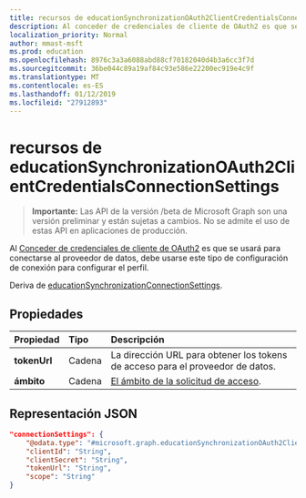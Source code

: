 ```yaml
---
title: recursos de educationSynchronizationOAuth2ClientCredentialsConnectionSettings
description: Al conceder de credenciales de cliente de OAuth2 es que se usará para conectarse al proveedor de datos, debe usarse este tipo de configuración de conexión para configurar el perfil.
localization_priority: Normal
author: mmast-msft
ms.prod: education
ms.openlocfilehash: 8976c3a3a6088abd88cf70182040d4b3a6cc3f7d
ms.sourcegitcommit: 36be044c89a19af84c93e586e22200ec919e4c9f
ms.translationtype: MT
ms.contentlocale: es-ES
ms.lasthandoff: 01/12/2019
ms.locfileid: "27912893"
---
```

# <a name="educationsynchronizationoauth2clientcredentialsconnectionsettings-resource"></a>recursos de educationSynchronizationOAuth2ClientCredentialsConnectionSettings

> **Importante:** Las API de la versión /beta de Microsoft Graph son una versión preliminar y están sujetas a cambios. No se admite el uso de estas API en aplicaciones de producción.

Al [Conceder de credenciales de cliente de OAuth2](https://tools.ietf.org/html/rfc6749#section-4.4) es que se usará para conectarse al proveedor de datos, debe usarse este tipo de configuración de conexión para configurar el perfil.

Deriva de [educationSynchronizationConnectionSettings](educationsynchronizationconnectionsettings.md).

## <a name="properties"></a>Propiedades

| Propiedad | Tipo | Descripción |
|:-|:-|:-|
| **tokenUrl** | Cadena | La dirección URL para obtener los tokens de acceso para el proveedor de datos. |
| **ámbito** | Cadena | [El ámbito de la solicitud de acceso](https://tools.ietf.org/html/rfc6749#section-3.3). |

## <a name="json-representation"></a>Representación JSON
<!-- {
  "blockType": "resource",
  "@odata.type": "#microsoft.graph.educationSynchronizationOAuth2ClientCredentialsConnectionSettings"
}-->

```json
"connectionSettings": {
    "@odata.type": "#microsoft.graph.educationSynchronizationOAuth2ClientCredentialsConnectionSettings",
    "clientId": "String",
    "clientSecret": "String",
    "tokenUrl": "String",
    "scope": "String"
}
```
